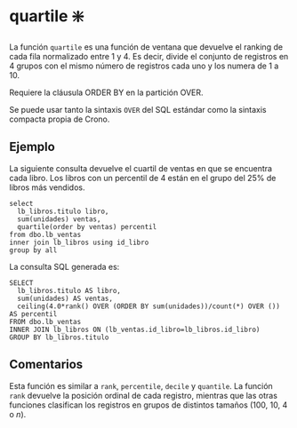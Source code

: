 ﻿---
SidebarGroup: "index-aggregation-functions"
Autogenerated: true
---

# quartile ❇️

La función `quartile` es una función de ventana que devuelve el ranking de cada fila normalizado entre 1 y 4. Es decir, divide el conjunto de registros en 4 grupos con el mismo número de registros cada uno y los numera de 1 a 10.

Requiere la cláusula ORDER BY en la partición OVER.

Se puede usar tanto la sintaxis `OVER` del SQL estándar como la sintaxis compacta propia de Crono.

## Ejemplo

La siguiente consulta devuelve el cuartil de ventas en que se encuentra cada libro. Los libros con un percentil de 4 están en el grupo del 25% de libros más vendidos.

```
select 
  lb_libros.titulo libro,
  sum(unidades) ventas,
  quartile(order by ventas) percentil
from dbo.lb_ventas
inner join lb_libros using id_libro
group by all
```

La consulta SQL generada es:

```
SELECT
  lb_libros.titulo AS libro,
  sum(unidades) AS ventas,
  ceiling(4.0*rank() OVER (ORDER BY sum(unidades))/count(*) OVER ()) AS percentil
FROM dbo.lb_ventas
INNER JOIN lb_libros ON (lb_ventas.id_libro=lb_libros.id_libro)
GROUP BY lb_libros.titulo
```

## Comentarios

Esta función es similar a `rank`, `percentile`, `decile` y `quantile`. La función `rank` devuelve la posición ordinal de cada registro, mientras que las otras funciones clasifican los registros en grupos de distintos tamaños (100, 10, 4 o *n*).


